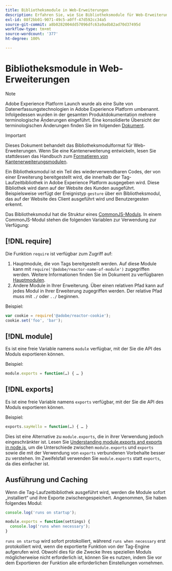 ```yaml
---
title: Bibliotheksmodule in Web-Erweiterungen
description: Erfahren Sie, wie Sie Bibliotheksmodule für Web-Erweiterungen in Adobe Experience Platform formatieren.
exl-id: 08f2bb01-9071-49c5-a0ff-47d592cc34a5
source-git-commit: a8b0282004dd57096dfc63a9adb82ad70d37495d
workflow-type: tm+mt
source-wordcount: '377'
ht-degree: 100%

---
```


# Bibliotheksmodule in Web-Erweiterungen

>[!NOTE]
>
>Adobe Experience Platform Launch wurde als eine Suite von Datenerfassungstechnologien in Adobe Experience Platform umbenannt. Infolgedessen wurden in der gesamten Produktdokumentation mehrere terminologische Änderungen eingeführt. Eine konsolidierte Übersicht der terminologischen Änderungen finden Sie im folgenden [Dokument](../../term-updates.md).

>[!IMPORTANT]
>
>Dieses Dokument behandelt das Bibliotheksmodulformat für Web-Erweiterungen. Wenn Sie eine Kantenerweiterung entwickeln, lesen Sie stattdessen das Handbuch zum [Formatieren von Kantenerweiterungsmodulen](../edge/format.md).

Ein Bibliotheksmodul ist ein Teil des wiederverwendbaren Codes, der von einer Erweiterung bereitgestellt wird, die innerhalb der Tag-Laufzeitbibliothek in Adobe Experience Platform ausgegeben wird. Diese Bibliothek wird dann auf der Website des Kunden ausgeführt. Beispielsweise verfügt der Ereignistyp `gesture` über ein Bibliotheksmodul, das auf der Website des Client ausgeführt wird und Benutzergesten erkennt.

Das Bibliotheksmodul hat die Struktur eines [CommonJS-Moduls](http://wiki.commonjs.org/wiki/Modules/1.1.1). In einem CommonJS-Modul stehen die folgenden Variablen zur Verwendung zur Verfügung:

## [!DNL require]

Die Funktion `require` ist verfügbar zum Zugriff auf:

1. Hauptmodule, die von Tags bereitgestellt werden. Auf diese Module kann mit `require('@adobe/reactor-name-of-module')` zugegriffen werden. Weitere Informationen finden Sie im Dokument zu verfügbaren [Hauptmodulen](./core.md).
1. Andere Module in Ihrer Erweiterung. Über einen relativen Pfad kann auf jedes Modul in Ihrer Erweiterung zugegriffen werden. Der relative Pfad muss mit `./` oder `../` beginnen.

Beispiel:

```javascript
var cookie = require('@adobe/reactor-cookie');
cookie.set('foo', 'bar');
```

## [!DNL module]

Es ist eine freie Variable namens `module` verfügbar, mit der Sie die API des Moduls exportieren können.

Beispiel:

```javascript
module.exports = function(…) { … }
```

## [!DNL exports]

Es ist eine freie Variable namens `exports` verfügbar, mit der Sie die API des Moduls exportieren können.

Beispiel:

```javascript
exports.sayHello = function(…) { … }
```

Dies ist eine Alternative zu `module.exports`, die in ihrer Verwendung jedoch eingeschränkter ist. Lesen Sie [Understanding module.exports and exports in node.js](https://www.sitepoint.com/understanding-module-exports-exports-node-js/), um die Unterschiede zwischen `module.exports` und `exports` sowie die mit der Verwendung von `exports` verbundenen Vorbehalte besser zu verstehen. Im Zweifelsfall verwenden Sie `module.exports` statt `exports`, da dies einfacher ist.

## Ausführung und Caching

Wenn die Tag-Laufzeitbibliothek ausgeführt wird, werden die Module sofort „installiert“ und ihre Exporte zwischengespeichert. Angenommen, Sie haben folgendes Modul:

```javascript
console.log('runs on startup');

module.exports = function(settings) {
  console.log('runs when necessary');
}
```

`runs on startup` wird sofort protokolliert, während `runs when necessary` erst protokolliert wird, wenn die exportierte Funktion von der Tag-Engine aufgerufen wird. Obwohl dies für die Zwecke Ihres speziellen Moduls möglicherweise nicht erforderlich ist, können Sie es nutzen, indem Sie vor dem Exportieren der Funktion alle erforderlichen Einstellungen vornehmen.
